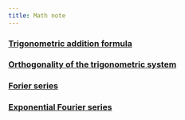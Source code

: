 ```yaml
---
title: Math note
---
```


### [Trigonometric addition formula](https://enginebeast.github.io/math_note/trigo_add/)

### [Orthogonality of the trigonometric system](https://enginebeast.github.io/math2)

### [Forier series](https://enginebeast.github.io/math_note/fourier_series/)

### [Exponential Fourier series](https://enginebeast.github.io/math_note/exponential_fourier/)
